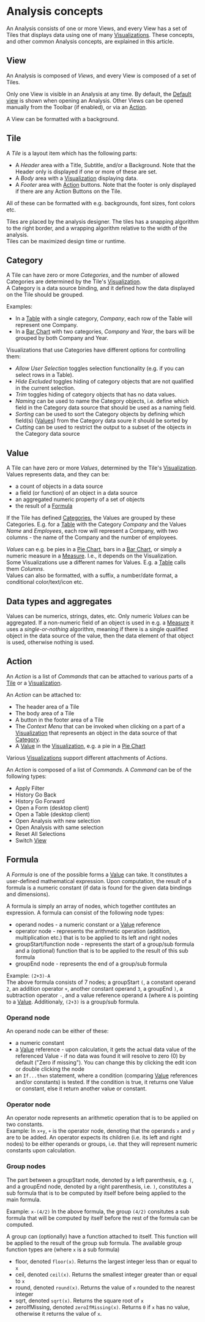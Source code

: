# Analysis concepts

An Analysis consists of one or more Views, and every View has a set of Tiles that displays data using one of many [Visualizations](visualizations.md). These concepts, and other common Analysis concepts, are explained in this article.


## View
An Analysis is composed of *Views*, and every View is composed of a set of Tiles.

Only one View is visible in an Analysis at any time. By default, the [Default view](designer/index.md#set-default-view) is shown when opening an Analysis. Other Views can be opened manually from the Toolbar (if enabled), or via an [Action](#action).  

A View can be formatted with a background.


## Tile
A *Tile* is a layout item which has the following parts:
* A *Header* area with a Title, Subtitle, and/or a Background. Note that the Header only is displayed if one or more of these are set.
* A *Body* area with a [Visualization](visualizations.md) displaying data.
* A *Footer* area with [Action](#action) buttons. Note that the footer is only displayed if there are any Action Buttons on the Tile.

All of these can be formatted with e.g. backgrounds, font sizes, font colors etc.

Tiles are placed by the analysis designer. The tiles has a snapping algorithm to the right border, and a wrapping algorithm relative to the width of the analysis.  
Tiles can be maximized design time or runtime.


## Category
A Tile can have zero or more *Categories*, and the number of allowed Categories are determined by the Tile's [Visualization](visualizations.md).  
A Category is a data source binding, and it defined how the data displayed on the Tile should be grouped. 

Examples:
* In a [Table](visualizations.md#table) with a single category, *Company*, each row of the Table will represent one Company.
* In a [Bar Chart](visualizations.md#bar-chart) with two categories, *Company* and *Year*, the bars will be grouped by both Company and Year.

Visualizations that use Categories have different options for controlling them:

* *Allow User Selection* toggles selection functionality (e.g. if you can select rows in a Table).
* *Hide Excluded* toggles hiding of category objects that are not qualified in the current selection.
* *Trim* toggles hiding of category objects that has no data values.
* *Naming* can be used to name the Category objects, i.e. define which field in the Category data source that should be used as a naming field.
* *Sorting* can be used to sort the Category objects by defining which field(s) ([Values](#value)) from the Category data soure it should be sorted by
* *Cutting* can be used to restrict the output to a subset of the objects in the Category data source


## Value
A Tile can have zero or more *Values*, determined by the Tile's [Visualization](visualizations.md).  
Values represents data, and they can be:
* a count of objects in a data source
* a field (or function) of an object in a data source
* an aggregated numeric property of a set of objects
* the result of a [Formula](designer/formula-designer.md)

If the Tile has defined [Categories](#category), the Values are grouped by these Categories. E.g. for a [Table](visualizations.md#table) with the Category *Company* and the Values *Name* and *Employees*, each row will represent a Company, with two columns - the name of the Company and the number of employees. 

*Values* can e.g. be pies in a [Pie Chart](visualizations.md#pie-chart), bars in a [Bar Chart](visualizations.md#bar-chart), or simply a numeric measure in a [Measure](visualizations.md#bar-chart). I.e., it depends on the Visualization.  
Some Visualizations use a different names for Values. E.g. a [Table](visualizations.md#table) calls them *Columns*.  
Values can also be formatted, with a suffix, a number/date format, a conditional color/text/icon etc.

## Data types and aggregates
Values can be numerics, strings, dates, etc.
Only numeric *Values* can be aggregated. If a non-numeric field of an object is used in e.g. a [Measure](visualizations.md#measure) it uses a *single-or-nothing* algorithm, meaning if there is a single qualified object in the data source of the value, then the data element of that object is used, otherwise nothing is used.


## Action
An *Action* is a list of *Commands* that can be attached to various parts of a [Tile](#tile) or a [Visualization](visualizations.md).

An *Action* can be attached to:
* The header area of a Tile
* The body area of a Tile
* A button in the footer area of a Tile
* The *Context Menu* that can be invoked when clicking on a part of a [Visualization](visualizations.md) that represents an object in the data source of that [Category](#category).
* A [Value](#value) in the [Visualization](visualizations.md), e.g. a pie in a [Pie Chart](visualizations.md#pie-chart)

Various [Visualizations](visualizations.md) support different attachments of *Actions*.

An *Action* is composed of a list of *Commands*. A *Command* can be of the following types:
* Apply Filter
* History Go Back
* History Go Forward
* Open a Form (desktop client)
* Open a Table (desktop client)
* Open Analysis with new selection
* Open Analysis with same selection
* Reset All Selections
* Switch [View](#view)

## Formula

A *Formula* is one of the possible forms a [Value](#value) can take. It constitutes a user-defined mathematical expression. Upon computation, the result of a formula is a numeric constant (if data is found for the given data bindings and dimensions).

A formula is simply an array of nodes, which together contitutes an expression. A formula can consist of the following node types:
* operand nodes - a numeric constant or a [Value](#value) reference
* operator node - represents the arithmetic operation (addition, multiplication etc.) that is to be applied to its left and right nodes
* groupStart/function node - represents the start of a group/sub formula and a (optional) function that is to be applied to the result of this sub formula
* groupEnd node - represents the end of a group/sub formula

Example: `(2+3)-A`  
The above formula consists of 7 nodes; a groupStart `(`, a constant operand `2`, an addition operator `+`, another constant operand `3`, a groupEnd `)`, a subtraction operator `-`, and a value reference operand `A` (where `A` is pointing to a [Value](#value). Additionaly, `(2+3)` is a group/sub formula.

### Operand node
An operand node can be either of these:
* a numeric constant
* a [Value](#value) reference - upon calculation, it gets the actual data value of the referenced Value - if no data was found it will resolve to zero (0) by default ("Zero if missing"). You can change this by clicking the edit icon or double clicking the node
* an `If...then` statement, where a condition (comparing [Value](#value) references and/or constants) is tested. If the condition is true, it returns one Value or constant, else it return another value or constant.

### Operator node
An operator node represents an arithmetic operation that is to be applied on two constants.  
Example: In `x+y`, `+` is the operator node, denoting that the operands `x` and `y` are to be added. An operator expects its children (i.e. its left and right nodes) to be either operands or groups, i.e. that they will represent numeric constants upon calculation.

### Group nodes
The part between a groupStart node, denoted by a left parenthesis, e.g. `(`, and a groupEnd node, denoted by a right parenthesis, i.e. `)`, constitutes a sub formula that is to be computed by itself before being applied to the main formula.  

Example: `x-(4/2)`
In the above formula, the group `(4/2)` consitutes a sub formula that will be computed by itself before the rest of the formula can be computed.

A group can (optionally) have a function attached to itself. This function will be applied to the result of the group sub formula.
The available group function types are (where `x` is a sub formula)
* floor, denoted `floor(x)`. Returns the largest integer less than or equal to `x`
* ceil, denoted `ceil(x)`. Returns the smallest integer greater than or equal to `x`
* round, denoted `round(x)`. Returns the value of `x` rounded to the nearest integer
* sqrt, denoted `sqrt(x)`. Returns the square root of `x`
* zeroIfMissing, denoted `zeroIfMissing(x)`. Returns `0` if `x` has no value, otherwise it returns the value of `x`.
